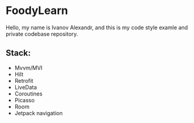 # FoodyLearn

Hello, my name is Ivanov Alexandr, and this is my code style examle and private codebase repository. 

## Stack:
* Mvvm/MVI
* Hilt
* Retrofit
* LiveData
* Coroutines
* Picasso
* Room
* Jetpack navigation
